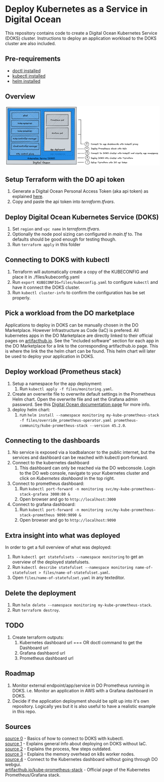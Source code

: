 # Deploy Kubernetes as a Service in Digital Ocean

This repository contains code to create a Digital Ocean Kubernetes Service (DOKS) cluster.
Instructions to deploy an application workload to the DOKS cluster are also included.

## Pre-requirements

- [doctl installed](https://docs.digitalocean.com/reference/doctl/how-to/install/)
- [kubectl installed](https://kubernetes.io/docs/tasks/tools/install-kubectl-macos/)
- [helm installed](https://helm.sh/docs/intro/install/)

## Overview

![Overview](README.d/overview.excalidraw.png)

## Setup Terraform with the DO api token

1. Generate a Digital Ocean Personal Access Token (aka api token) as explained [here](https://docs.digitalocean.com/reference/api/create-personal-access-token/).
2. Copy and paste the api token into *terraform.tfvars*.

## Deploy Digital Ocean Kubernetes Service (DOKS)

1. Set `region` and `vpc name` in *terraform.tfvars*.
2. Optionally the node pool sizing can configured in *main.tf* to.  The defaults should be good enough for testing though.
3. Run `terraform apply` in this folder

## Connecting to DOKS with kubectl

1. Terraform will automatically create a copy of the KUBECONFIG and place it in ./files/kubeconfig.yaml
2. Run `export KUBECONFIG=files/kubeconfig.yaml` to configure `kubectl` and have it connect the DOKS cluster.
3. Run `kubectl cluster-info` to confirm the configuration has be set properly.

## Pick a workload from the DO marketplace

Applications to deploy in DOKS can be manually chosen in the DO Marketplace. However Infrastructure as Code (IaC) is prefered.
All kubernetes apps in the DO Marketplace are directly linked to their official pages on [artifacthub.io](https://artifacthub.io). See the "included software" section for each app in the DO Marketplace for a link to the corresponding artifacthub.io page. This is where the link the the helm chart can be found. This helm chart will later be used to deploy your application in DOKS.

## Deploy workload (Prometheus stack)

1. Setup a namespace for the app deployment: 
   1. Run `kubectl apply -f files/monitoring.yaml`.
2. Create an overwrite file to overwrite default settings in the Prometheus Helm chart. Open the overwrite file and set the Grafana admin password. See this [Digital Ocean documentation page](https://www.digitalocean.com/community/tutorials/how-to-set-up-digitalocean-kubernetes-cluster-monitoring-with-helm-and-prometheus-operator) for more info.
3. deploy helm chart: 
   1. run `helm install --namespace monitoring my-kube-prometheus-stack -f files/override_prometheus-operator.yaml prometheus-community/kube-prometheus-stack --version 45.2.0`.

## Connecting to the dashboards

1. No service is exposed via a loadbalancer to the public internet, but the services and dashboard can be reached with kubectl port-forward.
2. Connect to the kubernetes dashboard
   1. This dashboard can only be reached via the DO webconsole. Login to the DO web console, navigate to your Kubernetes cluster and click on *Kubernetes dashboard* in the top right.
3. Connect to prometheus dashboard:
   1. Run `kubectl port-forward -n monitoring svc/my-kube-prometheus-stack-grafana 3000:80 &`
   2. Open browser and go to `http://localhost:3000`
4. Connect to grafana dashboard: 
   1. Run `kubectl port-forward -n monitoring svc/my-kube-prometheus-stack-prometheus 9090:9090 &`
   2. Open browser and go to `http://localhost:9090`

## Extra insight into what was deployed

In order to get a full overview of what was deployed:

1. Run `kubectl get statefulsets --namespace monitoring` to get an overview of the deployed statefulsets.
2. Run `kubectl describe statefulset --namespace monitoring name-of-statefulset > files/name-of-statefulset.yaml`.
3. Open `files/name-of-statefulset.yaml` in any texteditor.

## Delete the deployment

1. Run `helm delete --namespace monitoring my-kube-prometheus-stack`.
2. Run `terraform destroy`.

## TODO

1. Create terraform outputs:
   1. Kubernetes dashboard url === OR doctl command to get the Dashboard url
   2. Grafana dashbaord url
   3. Prometheus dashboard url

## Roadmap

1. Monitor external endpoint/app/service in DO Prometheus running in DOKS. i.e. Monitor an application in AWS with a Grafana dashboard in DOKS.
2. Decide if the application deployment should be split up into it's own repository. Logically yes but it is also useful to have a realistic example in this repo.

## Sources

[source 0](https://docs.digitalocean.com/products/kubernetes/how-to/connect-to-cluster/) - Basics of how to connect to DOKS with kubectl.  
[source 1](https://www.digitalocean.com/community/tutorials/how-to-install-software-on-kubernetes-clusters-with-the-helm-2-package-manager) - Explains general info about deploying on DOKS without IaC.  
[source 2](https://www.digitalocean.com/community/tutorials/how-to-set-up-digitalocean-kubernetes-cluster-monitoring-with-helm-and-prometheus-operator) - Explains the process, few steps outdated.  
[source 3](https://docs.digitalocean.com/tutorials/build-deploy-first-image/) - Explains the memory overhead on k8s worker nodes.  
[source 4](https://alexanderzeitler.com/articles/enabling-the-kubernetes-dashboard-for-digitalocean-kubernetes/) - Connect to the Kubernetes dashboard without going through DO webgui.  
[artifacthub.io/kube-prometheus-stack](https://artifacthub.io/packages/helm/prometheus-community/kube-prometheus-stack) - Official page of the Kubernetes Prometheus/Grafana stack.  
